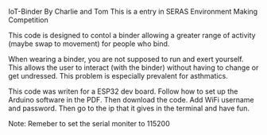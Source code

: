 IoT-Binder By Charlie and Tom
This is a entry in SERAS Environment Making Competition

This code is designed to contol a binder allowing a greater range of activity (maybe swap to movement) for people who bind.

When wearing a binder, you are not supposed to run and exert yourself. This allows the user to interact (with the binder) without having to change or get undressed. This problem is especially prevalent for asthmatics.

This code was writen for a ESP32 dev board. Follow how to set up the Arduino software in the PDF. Then download the code. Add WiFi username and password. Then go to the ip that it gives in the terminal and have fun.

Note: Remeber to set the serial moniter to 115200
